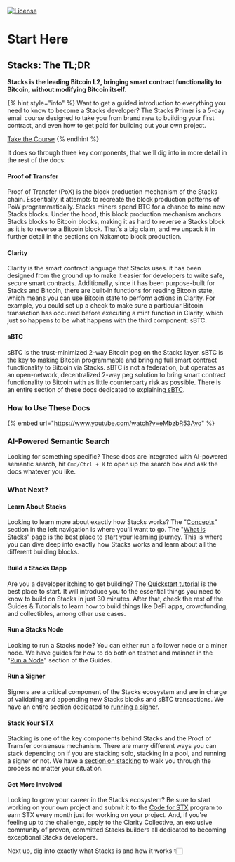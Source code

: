 [![License](https://img.shields.io/github/license/stacks-network/docs)](https://github.com/stacks-network/docs/blob/master/LICENSE)

# Start Here

## Stacks: The TL;DR

**Stacks is the leading Bitcoin L2, bringing smart contract functionality to Bitcoin, without modifying Bitcoin itself.**

{% hint style="info" %}
Want to get a guided introduction to everything you need to know to become a Stacks developer? The Stacks Primer is a 5-day email course designed to take you from brand new to building your first contract, and even how to get paid for building out your own project.

[Take the Course](https://stacks.org/dev)
{% endhint %}

It does so through three key components, that we'll dig into in more detail in the rest of the docs:

#### Proof of Transfer

Proof of Transfer (PoX) is the block production mechanism of the Stacks chain. Essentially, it attempts to recreate the block production patterns of PoW programmatically. Stacks miners spend BTC for a chance to mine new Stacks blocks. Under the hood, this block production mechanism anchors Stacks blocks to Bitcoin blocks, making it as hard to reverse a Stacks block as it is to reverse a Bitcoin block. That's a big claim, and we unpack it in further detail in the sections on Nakamoto block production.

#### Clarity

Clarity is the smart contract language that Stacks uses. it has been designed from the ground up to make it easier for developers to write safe, secure smart contracts. Additionally, since it has been purpose-built for Stacks and Bitcoin, there are built-in functions for reading Bitcoin state, which means you can use Bitcoin state to perform actions in Clarity. For example, you could set up a check to make sure a particular Bitcoin transaction has occurred before executing a mint function in Clarity, which just so happens to be what happens with the third component: sBTC.

#### sBTC

sBTC is the trust-minimized 2-way Bitcoin peg on the Stacks layer. sBTC is the key to making Bitcoin programmable and bringing full smart contract functionality to Bitcoin via Stacks. sBTC is not a federation, but operates as an open-network, decentralized 2-way peg solution to bring smart contract functionality to Bitcoin with as little counterparty risk as possible. There is an entire section of these docs dedicated to explaining[ sBTC](concepts/sbtc/).

### How to Use These Docs

{% embed url="https://www.youtube.com/watch?v=eMbzbR53Avo" %}

### AI-Powered Semantic Search

Looking for something specific? These docs are integrated with AI-powered semantic search, hit `Cmd/Ctrl + K` to open up the search box and ask the docs whatever you like.

### What Next?

#### Learn About Stacks

Looking to learn more about exactly how Stacks works? The "[Concepts](broken-reference/)" section in the left navigation is where you'll want to go. The "[What is Stacks](concepts/stacks-101/what-is-stacks.md)" page is the best place to start your learning journey. This is where you can dive deep into exactly how Stacks works and learn about all the different building blocks.

#### Build a Stacks Dapp

Are you a developer itching to get building? The [Quickstart tutorial](guides-and-tutorials/hello-stacks-quickstart-tutorial.md) is the best place to start. It will introduce you to the essential things you need to know to build on Stacks in just 30 minutes. After that, check the rest of the Guides & Tutorials to learn how to build things like DeFi apps, crowdfunding, and collectibles, among other use cases.

#### Run a Stacks Node

Looking to run a Stacks node? You can either run a follower node or a miner node. We have guides for how to do both on testnet and mainnet in the "[Run a Node](guides-and-tutorials/nodes-and-miners/)" section of the Guides.

#### Run a Signer

Signers are a critical component of the Stacks ecosystem and are in charge of validating and appending new Stacks blocks and sBTC transactions. We have an entire section dedicated to [running a signer](guides-and-tutorials/running-a-signer/).

#### Stack Your STX

Stacking is one of the key components behind Stacks and the Proof of Transfer consensus mechanism. There are many different ways you can stack depending on if you are stacking solo, stacking in a pool, and running a signer or not. We have a [section on stacking](guides-and-tutorials/stack-stx/) to walk you through the process no matter your situation.

#### Get More Involved

Looking to grow your career in the Stacks ecosystem? Be sure to start working on your own project and submit it to the [Code for STX](https://stacks.org/code-for-stx) program to earn STX every month just for working on your project. And, if you're feeling up to the challenge, apply to the Clarity Collective, an exclusive community of proven, committed Stacks builders all dedicated to becoming exceptional Stacks developers.

Next up, dig into exactly what Stacks is and how it works 👇🏻
